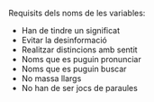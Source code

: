 Requisits dels noms de les variables:

* Han de tindre un significat
* Evitar la desinformació
* Realitzar distincions amb sentit
* Noms que es puguin pronunciar
* Noms que es puguin buscar
* No massa llargs
* No han de ser jocs de paraules

